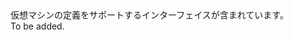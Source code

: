 <Namespace Name="Microsoft.Azure.Management.Compute.Fluent.VirtualMachine.Definition">
  <Docs>
    <summary>仮想マシンの定義をサポートするインターフェイスが含まれています。</summary> 
    <remarks>To be added.</remarks>
  </Docs>
</Namespace>
